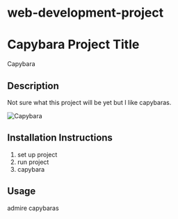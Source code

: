 # web-development-project
# Capybara Project Title
Capybara

## Description
Not sure what this project will be yet but I like capybaras.

![Capybara](https://ih1.redbubble.net/image.4981644736.9937/pp,504x498-pad,600x600,f8f8f8.u2.jpg)

## Installation Instructions
1. set up project
2. run project
3. capybara

## Usage
admire capybaras
